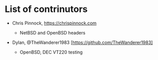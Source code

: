 # List of contrinutors

- Chris Pinnock, https://chrispinnock.com
  - NetBSD and OpenBSD headers

- Dylan, @TheWanderer1983 [https://github.com/TheWanderer1983]
  - OpenBSD, DEC VT220 testing
